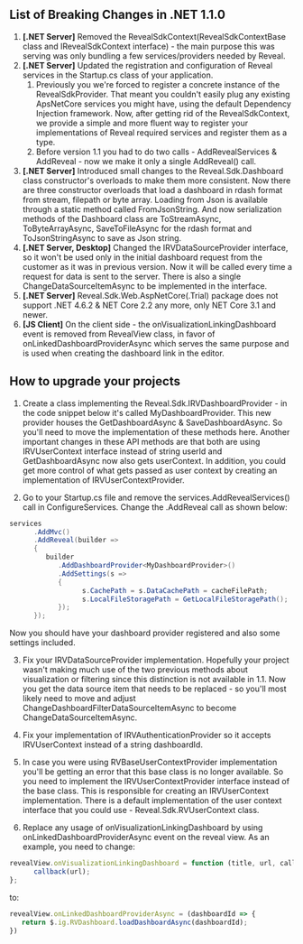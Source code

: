 ## List of Breaking Changes in .NET 1.1.0

1. **[.NET Server]** Removed the RevealSdkContext(RevealSdkContextBase class and IRevealSdkContext interface) - the main purpose this was serving was only bundling a few services/providers needed by Reveal.
2. **[.NET Server]** Updated the registration and configuration of Reveal services in the Startup.cs class of your application.
   1. Previously you we're forced to register a concrete instance of the RevealSdkProvider. That meant you couldn't easily plug any existing ApsNetCore services you might have, using the default Dependency Injection framework. Now, after getting rid of the RevealSdkContext, we provide a simple and more fluent way to register your implementations of Reveal required services and register them as a type.
   2. Before version 1.1 you had to do two calls - AddRevealServices & AddReveal - now we make it only a single AddReveal() call.
3. **[.NET Server]** Introduced small changes to the Reveal.Sdk.Dashboard class constructor's overloads to make them more consistent. Now there are three constructor overloads that load a dashboard in rdash format from stream, filepath or byte array. Loading from Json is available through a static method called FromJsonString. And now serialization methods of the Dashboard class are ToStreamAsync, ToByteArrayAsync, SaveToFileAsync for the rdash format and ToJsonStringAsync to save as Json string.
4. **[.NET Server, Desktop]** Changed the IRVDataSourceProvider interface, so it won't be used only in the initial dashboard request from the customer as it was in previous version. Now it will be called every time a request for data is sent to the server. There is also a single ChangeDataSourceItemAsync to be implemented in the interface.
5. **[.NET Server]** Reveal.Sdk.Web.AspNetCore(.Trial) package does not support .NET 4.6.2 & NET Core 2.2 any more, only NET Core 3.1 and newer.
6. **[JS Client]** On the client side - the onVisualizationLinkingDashboard event is removed from RevealView class, in favor of onLinkedDashboardProviderAsync which serves the same purpose and is used when creating the dashboard link in the editor.

## How to upgrade your projects

1. Create a class implementing the Reveal.Sdk.IRVDashboardProvider - in the code snippet below it's called MyDashboardProvider. This new provider houses the GetDashboardAsync & SaveDashboardAsync. So you'll need to move the implementation of these methods here. Another important changes in these API methods are that both are using IRVUserContext interface instead of string userId and GetDashboardAsync now also gets userContext.
In addition, you could get more control of what gets passed as user context by creating an implementation of IRVUserContextProvider.

2. Go to your Startup.cs file and remove the services.AddRevealServices() call in ConfigureServices.
Change the .AddReveal call as shown below:
```csharp
services
      .AddMvc()
      .AddReveal(builder => 
      {
         builder
            .AddDashboardProvider<MyDashboardProvider>()
            .AddSettings(s =>
            {
                  s.CachePath = s.DataCachePath = cacheFilePath;
                  s.LocalFileStoragePath = GetLocalFileStoragePath();
            });
      });
```
Now you should have your dashboard provider registered and also some settings included.

3. Fix your IRVDataSourceProvider implementation.  Hopefully your project wasn't making much use of the two previous methods about visualization or filtering since this distinction is not available in 1.1. Now you get the data source item that needs to be replaced - so you'll most likely need to move and adjust ChangeDashboardFilterDataSourceItemAsync to become ChangeDataSourceItemAsync.
4. Fix your implementation of IRVAuthenticationProvider so it accepts IRVUserContext instead of a string dashboardId.
5. In case you were using RVBaseUserContextProvider implementation you'll be getting an error that this base class is no longer available. So you need to implement the IRVUserContextProvider interface instead of the base class. This is responsible for creating an IRVUserContext implementation. There is a default implementation of the user context interface that you could use - Reveal.Sdk.RVUserContext class.

6. Replace any usage of onVisualizationLinkingDashboard by using onLinkedDashboardProviderAsync event on the reveal view. 
As an example, you need to change:
```javascript
revealView.onVisualizationLinkingDashboard = function (title, url, callback) {
      callback(url);
};
```
to:
```javascript
revealView.onLinkedDashboardProviderAsync = (dashboardId => {
   return $.ig.RVDashboard.loadDashboardAsync(dashboardId);
})
```
